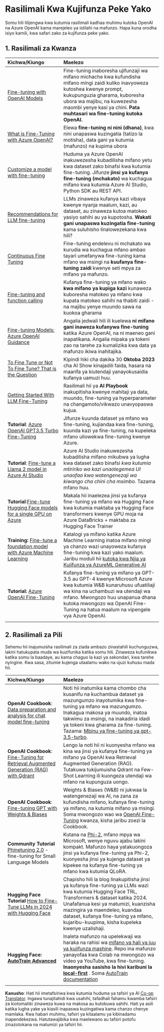 <!--
CO_OP_TRANSLATOR_METADATA:
{
  "original_hash": "c2f423d1402f71ca3869ec135bb77d16",
  "translation_date": "2025-05-20T08:47:17+00:00",
  "source_file": "18-fine-tuning/RESOURCES.md",
  "language_code": "sw"
}
-->
# Rasilimali Kwa Kujifunza Peke Yako

Somu hili lilijengwa kwa kutumia rasilimali kadhaa muhimu kutoka OpenAI na Azure OpenAI kama marejeleo ya istilahi na mafunzo. Hapa kuna orodha isiyo kamili, kwa safari zako za kujifunza peke yako.

## 1. Rasilimali za Kwanza

| Kichwa/Kiungo                                                                                                                                                                                                                   | Maelezo                                                                                                                                                                                                                                                                                                                   |
| :--------------------------------------------------------------------------------------------------------------------------------------------------------------------------------------------------------------------------- | :---------------------------------------------------------------------------------------------------------------------------------------------------------------------------------------------------------------------------------------------------------------------------------------------------------------------------- |
| [Fine-tuning with OpenAI Models](https://platform.openai.com/docs/guides/fine-tuning?WT.mc_id=academic-105485-koreyst)                                                                                                       | Fine-tuning inaboresha ujifunzaji wa mifano michache kwa kufundisha mifano mingi zaidi kuliko inavyoweza kutoshea kwenye prompt, kukupunguzia gharama, kuboresha ubora wa majibu, na kuwezesha maombi yenye kasi ya chini. **Pata muhtasari wa fine-tuning kutoka OpenAI.**                                                                                    |
| [What is Fine-Tuning with Azure OpenAI?](https://learn.microsoft.com/azure/ai-services/openai/concepts/fine-tuning-considerations#what-is-fine-tuning-with-azure-openai?WT.mc_id=academic-105485-koreyst)                   | Elewa **fine-tuning ni nini (dhana)**, kwa nini unapaswa kuzingatia (tatizo la motisha), data gani ya kutumia (mafunzo) na kupima ubora                                                                                                                                                                           |
| [Customize a model with fine-tuning](https://learn.microsoft.com/azure/ai-services/openai/how-to/fine-tuning?tabs=turbo%2Cpython&pivots=programming-language-studio#continuous-fine-tuning?WT.mc_id=academic-105485-koreyst) | Huduma ya Azure OpenAI inakuwezesha kubadilisha mifano yetu kwa dataset zako binafsi kwa kutumia fine-tuning. Jifunze **jinsi ya kufanya fine-tuning (mchakato)** wa kuchagua mifano kwa kutumia Azure AI Studio, Python SDK au REST API.                                                                                                                                |
| [Recommendations for LLM fine-tuning](https://learn.microsoft.com/ai/playbook/technology-guidance/generative-ai/working-with-llms/fine-tuning-recommend?WT.mc_id=academic-105485-koreyst)                                    | LLMs zinaweza kufanya kazi vibaya kwenye nyanja maalum, kazi, au dataset, au zinaweza kutoa matokeo yasiyo sahihi au ya kupotosha. **Wakati gani unapaswa kuzingatia fine-tuning** kama suluhisho linalowezekana kwa hili?                                                                                                                                  |
| [Continuous Fine Tuning](https://learn.microsoft.com/azure/ai-services/openai/how-to/fine-tuning?tabs=turbo%2Cpython&pivots=programming-language-studio#continuous-fine-tuning?WT.mc_id=academic-105485-koreyst)             | Fine-tuning endelevu ni mchakato wa kurudia wa kuchagua mfano ambao tayari umefanywa fine-tuning kama mfano wa msingi na **kuufanya fine-tuning zaidi** kwenye seti mpya za mifano ya mafunzo.                                                                                                                                                     |
| [Fine-tuning and function calling](https://learn.microsoft.com/azure/ai-services/openai/how-to/fine-tuning-functions?WT.mc_id=academic-105485-koreyst)                                                                       | Kufanya fine-tuning ya mfano wako **kwa mifano ya kupiga kazi** kunaweza kuboresha matokeo ya mfano kwa kupata matokeo sahihi na thabiti zaidi - na majibu yenye muundo sawa na kuokoa gharama                                                                                                                                        |
| [Fine-tuning Models: Azure OpenAI Guidance](https://learn.microsoft.com/azure/ai-services/openai/concepts/models#fine-tuning-models?WT.mc_id=academic-105485-koreyst)                                                        | Angalia jedwali hili ili kuelewa **ni mifano gani inaweza kufanywa fine-tuning** katika Azure OpenAI, na ni maeneo gani inapatikana. Angalia mipaka ya tokeni zao na tarehe za kumalizika kwa data ya mafunzo ikiwa inahitajika.                                                                                                                            |
| [To Fine Tune or Not To Fine Tune? That is the Question](https://learn.microsoft.com/shows/ai-show/to-fine-tune-or-not-fine-tune-that-is-the-question?WT.mc_id=academic-105485-koreyst)                                      | Kipindi hiki cha dakika 30 **Oktoba 2023** cha AI Show kinajadili faida, hasara na maarifa ya kiutendaji yanayokusaidia kufanya uamuzi huu.                                                                                                                                                                                        |
| [Getting Started With LLM Fine-Tuning](https://learn.microsoft.com/ai/playbook/technology-guidance/generative-ai/working-with-llms/fine-tuning-recommend?WT.mc_id=academic-105485-koreyst)                                             | Rasilimali hii ya **AI Playbook** inakupitisha kwenye mahitaji ya data, muundo, fine-tuning ya hyperparameter na changamoto/vikwazo unavyopaswa kujua.                                                                                                                                                                         |
| **Tutorial**: [Azure OpenAI GPT3.5 Turbo Fine-Tuning](https://learn.microsoft.com/azure/ai-services/openai/tutorials/fine-tune?tabs=python%2Ccommand-line?WT.mc_id=academic-105485-koreyst)                                  | Jifunze kuunda dataset ya mfano wa fine-tuning, kujiandaa kwa fine-tuning, kuunda kazi ya fine-tuning, na kupeleka mfano uliowekwa fine-tuning kwenye Azure.                                                                                                                                                                                    |
| **Tutorial**: [Fine-tune a Llama 2 model in Azure AI Studio](https://learn.microsoft.com/azure/ai-studio/how-to/fine-tune-model-llama?WT.mc_id=academic-105485-koreyst)                                                      | Azure AI Studio inakuwezesha kubadilisha mifano mikubwa ya lugha kwa dataset zako binafsi _kwa kutumia mtiririko wa kazi unaotegemea UI unaofaa kwa watengenezaji wa kiwango cha chini cha msimbo_. Tazama mfano huu.                                                                                                                                                               |
| **Tutorial**:[Fine-tune Hugging Face models for a single GPU on Azure](https://learn.microsoft.com/azure/databricks/machine-learning/train-model/huggingface/fine-tune-model?WT.mc_id=academic-105485-koreyst)               | Makala hii inaelezea jinsi ya kufanya fine-tuning ya mfano wa Hugging Face kwa kutumia maktaba ya Hugging Face transformers kwenye GPU moja na Azure DataBricks + maktaba za Hugging Face Trainer                                                                                                                                                |
| **Training:** [Fine-tune a foundation model with Azure Machine Learning](https://learn.microsoft.com/training/modules/finetune-foundation-model-with-azure-machine-learning/?WT.mc_id=academic-105485-koreyst)         | Katalogi ya mifano katika Azure Machine Learning inatoa mifano mingi ya chanzo wazi unayoweza kufanya fine-tuning kwa kazi yako maalum. Jaribu moduli hii [kutoka kwa Njia ya Kujifunza ya AzureML Generative AI](https://learn.microsoft.com/training/paths/work-with-generative-models-azure-machine-learning/?WT.mc_id=academic-105485-koreyst) |
| **Tutorial:** [Azure OpenAI Fine-Tuning](https://docs.wandb.ai/guides/integrations/azure-openai-fine-tuning?WT.mc_id=academic-105485-koreyst)                                                                                | Kufanya fine-tuning ya mifano ya GPT-3.5 au GPT-4 kwenye Microsoft Azure kwa kutumia W&B kunaruhusu ufuatiliaji wa kina na uchambuzi wa utendaji wa mfano. Mwongozo huu unapanua dhana kutoka mwongozo wa OpenAI Fine-Tuning na hatua maalum na vipengele vya Azure OpenAI.                                                                         |
|                                                                                                                                                                                                                              |                                                                                                                                                                                                                                                                                                                               |

## 2. Rasilimali za Pili

Sehemu hii inajumuisha rasilimali za ziada ambazo zinastahili kuchunguzwa, lakini hatukupata muda wa kuzifunika katika somu hili. Zinaweza kufunikwa katika somu la baadaye, au kama chaguo la kazi ya sekondari, kwa tarehe nyingine. Kwa sasa, zitumie kujenga utaalamu wako na ujuzi kuhusu mada hii.

| Kichwa/Kiungo                                                                                                                                                                                                            | Maelezo                                                                                                                                                                                                                                                                                                                                                                                                                                                                                                                 |
| :-------------------------------------------------------------------------------------------------------------------------------------------------------------------------------------------------------------------- | :-------------------------------------------------------------------------------------------------------------------------------------------------------------------------------------------------------------------------------------------------------------------------------------------------------------------------------------------------------------------------------------------------------------------------------------------------------------------------------------------------------------------------- |
| **OpenAI Cookbook**: [Data preparation and analysis for chat model fine-tuning](https://cookbook.openai.com/examples/chat_finetuning_data_prep?WT.mc_id=academic-105485-koreyst)                                      | Noti hii inatumika kama chombo cha kusanifu na kuchambua dataset ya mazungumzo inayotumika kwa fine-tuning ya mfano wa mazungumzo. Inakagua makosa ya muundo, inatoa takwimu za msingi, na inakadiria idadi ya tokeni kwa gharama za fine-tuning. Tazama: [Mbinu ya fine-tuning ya gpt-3.5-turbo](https://platform.openai.com/docs/guides/fine-tuning?WT.mc_id=academic-105485-koreyst).                                                                                                                                                                   |
| **OpenAI Cookbook**: [Fine-Tuning for Retrieval Augmented Generation (RAG) with Qdrant](https://cookbook.openai.com/examples/fine-tuned_qa/ft_retrieval_augmented_generation_qdrant?WT.mc_id=academic-105485-koreyst) | Lengo la noti hii ni kuonyesha mfano wa kina wa jinsi ya kufanya fine-tuning ya mifano ya OpenAI kwa Retrieval Augmented Generation (RAG). Tutakuwa tukijumuisha Qdrant na Few-Shot Learning ili kuongeza utendaji wa mfano na kupunguza uongo.                                                                                                                                                                                                                                                                |
| **OpenAI Cookbook**: [Fine-tuning GPT with Weights & Biases](https://cookbook.openai.com/examples/third_party/gpt_finetuning_with_wandb?WT.mc_id=academic-105485-koreyst)                                             | Weights & Biases (W&B) ni jukwaa la watengenezaji wa AI, na zana za kufundisha mifano, kufanya fine-tuning ya mifano, na kutumia mifano ya msingi. Soma mwongozo wao wa [OpenAI Fine-Tuning](https://docs.wandb.ai/guides/integrations/openai-fine-tuning/?WT.mc_id=academic-105485-koreyst) kwanza, kisha jaribu zoezi la Cookbook.                                                                                                                                                                                                                  |
| **Community Tutorial** [Phinetuning 2.0](https://huggingface.co/blog/g-ronimo/phinetuning?WT.mc_id=academic-105485-koreyst) - fine-tuning for Small Language Models                                                   | Kutana na [Phi-2](https://www.microsoft.com/research/blog/phi-2-the-surprising-power-of-small-language-models/?WT.mc_id=academic-105485-koreyst), mfano mpya wa Microsoft, wenye nguvu ajabu lakini kompakt. Mafunzo haya yatakuongoza jinsi ya kufanya fine-tuning ya Phi-2, kuonyesha jinsi ya kujenga dataset ya kipekee na kufanya fine-tuning ya mfano kwa kutumia QLoRA.                                                                                                                                                                       |
| **Hugging Face Tutorial** [How to Fine-Tune LLMs in 2024 with Hugging Face](https://www.philschmid.de/fine-tune-llms-in-2024-with-trl?WT.mc_id=academic-105485-koreyst)                                               | Chapisho hili la blog linakupitisha jinsi ya kufanya fine-tuning ya LLMs wazi kwa kutumia Hugging Face TRL, Transformers & dataset katika 2024. Unafafanua kesi ya matumizi, kuanzisha mazingira ya maendeleo, kuandaa dataset, kufanya fine-tuning ya mfano, kujaribu-kuupima, kisha kupeleka kwenye uzalishaji.                                                                                                                                                                                                                                                                |
| **Hugging Face: [AutoTrain Advanced](https://github.com/huggingface/autotrain-advanced?WT.mc_id=academic-105485-koreyst)**                                                                                            | Inaleta mafunzo na upelekwaji wa haraka na rahisi wa [mifano ya hali ya juu ya kujifunza mashine](https://twitter.com/abhi1thakur/status/1755167674894557291?WT.mc_id=academic-105485-koreyst). Repo ina mafunzo yanayofaa kwa Colab na mwongozo wa video ya YouTube, kwa fine-tuning. **Inaonyesha sasisho la hivi karibuni la [local-first](https://twitter.com/abhi1thakur/status/1750828141805777057?WT.mc_id=academic-105485-koreyst)** . Soma [AutoTrain documentation](https://huggingface.co/autotrain?WT.mc_id=academic-105485-koreyst) |
|                                                                                                                                                                                                                       |                                                                                                                                                                                                                                                                                                                                                                                                                                                                                                                             |

**Kanusho**: 
Hati hii imetafsiriwa kwa kutumia huduma ya tafsiri ya AI [Co-op Translator](https://github.com/Azure/co-op-translator). Ingawa tunajitahidi kwa usahihi, tafadhali fahamu kwamba tafsiri za kiotomatiki zinaweza kuwa na makosa au kutokuwa sahihi. Hati ya asili katika lugha yake ya kiasili inapaswa kuzingatiwa kama chanzo chenye mamlaka. Kwa habari muhimu, tafsiri ya kitaalamu ya kibinadamu inapendekezwa. Hatutawajibika kwa maelewano au tafsiri potofu zinazotokana na matumizi ya tafsiri hii.